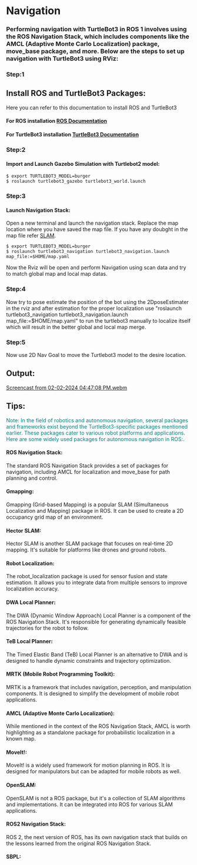 # Navigation

###  Performing navigation with TurtleBot3 in ROS 1 involves using the ROS Navigation Stack, which includes components like the AMCL (Adaptive Monte Carlo Localization) package, move_base package, and more. Below are the steps to set up navigation with TurtleBot3 using RViz:



### Step:1
## Install ROS and TurtleBot3 Packages:

Here you can refer to this documentation to install ROS and TurtleBot3

#### For ROS installation [ROS Documentation](https://wiki.ros.org/noetic/Installation/Ubuntu)

#### For TurtleBot3 installation [TurtleBot3 Documentation](https://emanual.robotis.com/docs/en/platform/turtlebot3/quick-start/#pc-setup)


### Step:2
#### Import and Launch Gazebo Simulation with Turtlebot2 model:
```
$ export TURTLEBOT3_MODEL=burger
$ roslaunch turtlebot3_gazebo turtlebot3_world.launch
```

### Step:3
#### Launch Navigation Stack:

Open a new terminal and launch the navigation stack. Replace the map location where you have saved the map file. If you have any doubght in the map file refer [SLAM](https://github.com/sajinsathananthan2001/Gazebo-Projects/tree/master/scripts/SLAM).
```
$ export TURTLEBOT3_MODEL=burger
$ roslaunch turtlebot3_navigation turtlebot3_navigation.launch map_file:=$HOME/map.yaml
```
Now the Rviz will be open and perform Navigation using scan data and try to match global map and local map datas.


### Step:4
Now try to pose estimate the position of the bot using the 2DposeEstimater in the rviz and after estimation for the proper localization use "roslaunch turtlebot3_navigation turtlebot3_navigation.launch map_file:=$HOME/map.yaml" to run the turtlebot3 manually to localize itself which will result in the better global and local map merge.

### Step:5
Now use 2D Nav Goal to move the Turtlebot3 model to the desire location.

## Output:

[Screencast from 02-02-2024 04:47:08 PM.webm](https://github.com/sajinsathananthan2001/Gazebo-Projects/assets/93672391/9c887d7d-ad2a-4838-b626-69a8d2073e26)



## Tips:

<p style="color:teal;"> Note: In the field of robotics and autonomous navigation, several packages and frameworks exist beyond the TurtleBot3-specific packages mentioned earlier. These packages cater to various robot platforms and applications. Here are some widely used packages for autonomous navigation in ROS:.</p>



#### ROS Navigation Stack:
The standard ROS Navigation Stack provides a set of packages for navigation, including AMCL for localization and move_base for path planning and control.

#### Gmapping:
Gmapping (Grid-based Mapping) is a popular SLAM (Simultaneous Localization and Mapping) package in ROS. It can be used to create a 2D occupancy grid map of an environment.

#### Hector SLAM:
Hector SLAM is another SLAM package that focuses on real-time 2D mapping. It's suitable for platforms like drones and ground robots.

#### Robot Localization:
The robot_localization package is used for sensor fusion and state estimation. It allows you to integrate data from multiple sensors to improve localization accuracy.

#### DWA Local Planner:
The DWA (Dynamic Window Approach) Local Planner is a component of the ROS Navigation Stack. It's responsible for generating dynamically feasible trajectories for the robot to follow.

#### TeB Local Planner:
The Timed Elastic Band (TeB) Local Planner is an alternative to DWA and is designed to handle dynamic constraints and trajectory optimization.

#### MRTK (Mobile Robot Programming Toolkit):
MRTK is a framework that includes navigation, perception, and manipulation components. It is designed to simplify the development of mobile robot applications.

#### AMCL (Adaptive Monte Carlo Localization):
While mentioned in the context of the ROS Navigation Stack, AMCL is worth highlighting as a standalone package for probabilistic localization in a known map.

#### MoveIt!:
MoveIt! is a widely used framework for motion planning in ROS. It is designed for manipulators but can be adapted for mobile robots as well.

#### OpenSLAM:
OpenSLAM is not a ROS package, but it's a collection of SLAM algorithms and implementations. It can be integrated into ROS for various SLAM applications.

#### ROS2 Navigation Stack:
ROS 2, the next version of ROS, has its own navigation stack that builds on the lessons learned from the original ROS Navigation Stack.

#### SBPL:
